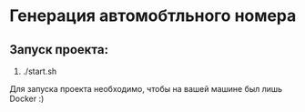 # Генерация автомобтльного номера 

## Запуск проекта:

1. ./start.sh

Для запуска проекта необходимо, чтобы на вашей машине был лишь Docker :)
